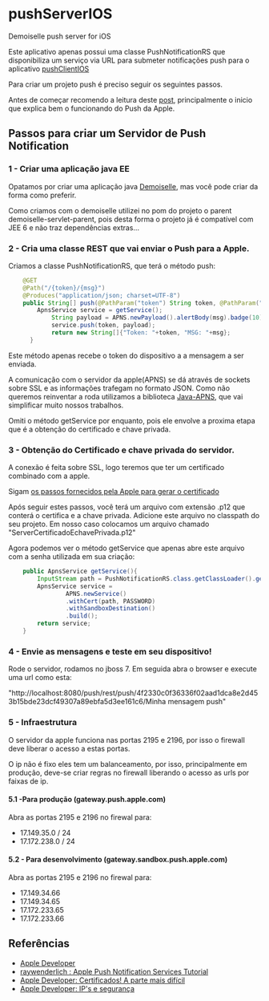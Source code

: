 pushServerIOS
=============

Demoiselle push server for iOS

Este aplicativo apenas possui uma classe PushNotificationRS que disponibiliza um serviço via URL para submeter notificações push para o aplicativo [pushClientIOS](https://github.com/exmo/pushClientIOS)

Para criar um projeto push é preciso seguir os seguintes passos.

Antes de começar recomendo a leitura deste [post](http://www.raywenderlich.com/3443/apple-push-notification-services-tutorial-part-12), principalmente
o inicio que explica bem o funcionando do Push da Apple.

## Passos para criar um Servidor de Push Notification

### 1 - Criar uma aplicação java EE

Opatamos por criar uma aplicação java [Demoiselle](http://www.frameworkdemoisell.gov.br), mas você pode criar da forma como preferir.

Como criamos com o demoiselle utilizei no pom do projeto o parent demoiselle-servlet-parent, pois desta forma o projeto
já é compatível com JEE 6 e não traz dependências extras...

### 2 - Cria uma classe REST que vai enviar o Push para a Apple.

Criamos a classe PushNotificationRS, que terá o método push:

```java
    @GET
    @Path("/{token}/{msg}")
    @Produces("application/json; charset=UTF-8")
    public String[] push(@PathParam("token") String token, @PathParam("msg") String msg)
        ApnsService service = getService();
		    String payload = APNS.newPayload().alertBody(msg).badge(10).sound("message").build();
		    service.push(token, payload); 
		    return new String[]{"Token: "+token, "MSG: "+msg};
	  }	
```

Este método apenas recebe o token do dispositivo a a mensagem a ser enviada.

A comunicação com o servidor da apple(APNS) se dá através de sockets sobre SSL e as informações trafegam no formato JSON. 
Como não queremos reinventar a roda utilizamos a biblioteca [Java-APNS](https://github.com/notnoop/java-apns), que vai simplificar muito nossos trabalhos.

Omiti o método getService por enquanto, pois ele envolve a proxima etapa que é a obtenção do certificado e chave privada.

### 3 - Obtenção do Certificado e chave privada do servidor.

A conexão é feita sobre SSL, logo teremos que ter um certificado combinado com a apple.

Sigam [os passos fornecidos pela Apple para gerar o certificado](http://developer.apple.com/library/mac/#documentation/NetworkingInternet/Conceptual/RemoteNotificationsPG/ProvisioningDevelopment/ProvisioningDevelopment.html#//apple_ref/doc/uid/TP40008194-CH104-SW3)

Após seguir estes passos, você terá um arquivo com extensão .p12 que conterá o certifica e a chave privada. Adicione este arquivo no classpath do seu projeto.
Em nosso caso colocamos um arquivo chamado "ServerCertificadoEchavePrivada.p12"

Agora podemos ver o método getService que apenas abre este arquivo com a senha utilizada em sua criação:

```java
    public ApnsService getService(){
		InputStream path = PushNotificationRS.class.getClassLoader().getResourceAsStream(CERTIFICADO);
		ApnsService service =
			    APNS.newService()
			    .withCert(path, PASSWORD)
			    .withSandboxDestination()
			    .build();
		return service;
	}
```

### 4 - Envie as mensagens e teste em seu dispositivo!

Rode o servidor, rodamos no jboss 7. Em seguida abra o browser e execute uma url como esta:

"http://localhost:8080/push/rest/push/4f2330c0f36336f02aad1dca8e2d453b15bde23dcf49307a89ebfa5d3ee161c6/Minha mensagem push"

### 5 - Infraestrutura

O servidor da apple funciona nas portas 2195 e 2196, por isso o firewall deve liberar o acesso a estas portas.

O ip não é fixo eles tem um balanceamento, por isso, principalmente em produção, deve-se criar regras no firewall liberando o
acesso as urls por faixas de ip.

#### 5.1 -Para produção (gateway.push.apple.com)

Abra as portas 2195 e 2196 no firewal para:

* 17.149.35.0 / 24
* 17.172.238.0 / 24

#### 5.2 - Para desenvolvimento (gateway.sandbox.push.apple.com)

Abra as portas 2195 e 2196 no firewal para:

* 17.149.34.66
* 17.149.34.65
* 17.172.233.65
* 17.172.233.66


## Referências

* [Apple Developer](http://developer.apple.com/library/mac/#documentation/NetworkingInternet/Conceptual/RemoteNotificationsPG/Introduction/Introduction.html#//apple_ref/doc/uid/TP40008194-CH1-SW1)
* [raywenderlich : Apple Push Notification Services Tutorial](http://www.raywenderlich.com/3443/apple-push-notification-services-tutorial-part-12)
* [Apple Developer: Certificados! A parte mais difícil](http://developer.apple.com/library/mac/#documentation/NetworkingInternet/Conceptual/RemoteNotificationsPG/ProvisioningDevelopment/ProvisioningDevelopment.html#//apple_ref/doc/uid/TP40008194-CH104-SW3)
* [Apple Developer: IP's e segurança](http://developer.apple.com/library/ios/#technotes/tn2265/_index.html#//apple_ref/doc/uid/DTS40010376-CH1-TNTAG41)
